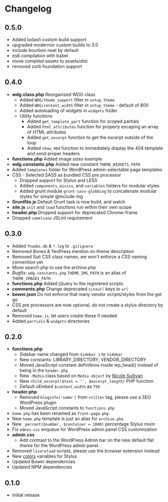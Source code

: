 # Changelog

## 0.5.0
* Added lodash custom build support
* upgraded modernizr custom builds to 3.0
* include bourbon neat by default
* es6 compilation with babel
* move compiled assets to assets/dist
* removed zurb foundation support

## 0.4.0
* __wdg.class.php__ Reorganized WDG class
	* Added `WDG/theme_support` filter in `setup_theme`
	* Added `WDG/content_width` filter in `setup_theme` - default of 800
	* Added autoloading of widgets in `widgets` folder
	* Utility functions
		* Added `get_template_part` function for scoped partials
		* Added `html_attributes` function for properly escaping an array of HTML attributes
		* Added `get_excerpt` function to get the excerpt outside of the loop
		* Added `show_404` function to immediately display the 404 template and send proper headers
* __functions.php__ Added image sizes example
* __wdg.constants.php__ Added new constant `THEME_WIDGETS_PATH`
* Added `templates` folder for WordPress admin-selectable page templates
* CSS - Selected SASS as bundled CSS pre processor
	* Dropped support for Stylus and LESS
	* Added `components`, `mixins`, and `variables` folders for modular styles
	* Added grunt module `grunt-sass-globbing` to concatenate modular styles for simple @include-ing
* __Gruntfile.js__ Default Grunt task is now build, and watch
* __site.js__ `init` and `load` functions run within their own scope
* __header.php__ Dropped support for deprecated Chrome-frame
* Dropped `camelcase` JSLint requirement

## 0.3.0
* Added `Thumbs.db` & `*.log` to `.gitignore`
* Removed Bones & YeoPress mention on theme description
* Removed Suit CSS class names, we won't enforce a CSS naming convention yet
* Move search.php to use the archive.php
* Bugfix: `wdg.constants.php` `THEME_IMG_PATH` is an alias of `THEME_IMAGES_PATH`
* __functions.php__ Added jQuery to the registered scripts
* __comments.php__ Change deprecated `siteurl` keys to `url`
* __bower.json__ Do not enforce that many vendor scripts/styles from the get go
* CSS pre processors are now optional, do not create a stylus directory by default
* Removed `home.js`, let users create these if needed
* Added `partials` & `widgets` directories

## 0.2.0
* __functions.php__
	* Sidebar name changed from `Sidebar 1` to `Sidebar`
	* New constants: LIBRARY_DIRECTORY, VENDOR_DIRECTORY
	* Moved JavaScript constant definitions inside wp_head() instead of being in the `header.php`
	* New `.Media` class based on `Media object` by [Nicole Sullivan](http://www.stubbornella.org/content/2010/06/25/the-media-object-saves-hundreds-of-lines-of-code/)
	* New `child_excerpt($text = '', $excerpt_length)` PHP function
	* Default oEmbed `$content_width` as `750`
* __header.php__
	* Removed `bloginfo('name')` from `<title>` tag, please use a SEO WordPress plugin
	* Moved JavaScript constants to `functions.php`
* `home.php` has been renamed as `front-page.php`
* New `home.php` template is just an alias for `archive.php`
* New `_percent($number, $container = 1000)` percentage Stylus mixin
* Fix `admin.css` enqueue for WordPress admin panel CSS customization
* __admin.css__
	* Add contrast to the WordPress Admin bar on the new default flat theme for the WordPress admin panel.
* Removed `livereload` scripts, please use the browser extension instead
* New [colors](http://clrs.cc/) variables for Stylus
* Updated Bower dependencies
* Updated NPM dependencies

## 0.1.0
* Initial release
